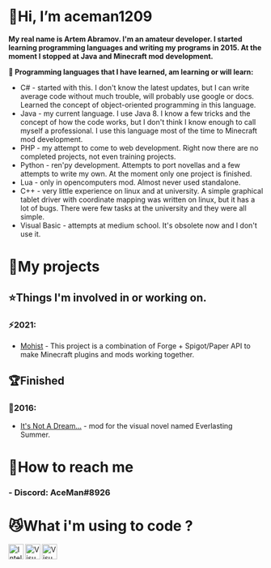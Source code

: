# **👋Hi, I’m aceman1209**
**My real name is Artem Abramov. I'm an amateur developer. I started learning programming languages and writing my programs in 2015. At the moment I stopped at Java and Minecraft mod development.**

**👀 Programming languages that I have learned, am learning or will learn:**
- C# - started with this. I don't know the latest updates, but I can write average code without much trouble, will probably use google or docs. Learned the concept of object-oriented programming in this language.
- Java - my current language. I use Java 8. I know a few tricks and the concept of how the code works, but I don't think I know enough to call myself a professional. I use this language most of the time to Minecraft mod development.
- PHP - my attempt to come to web development. Right now there are no completed projects, not even training projects.
- Python - ren'py development. Attempts to port novellas and a few attempts to write my own. At the moment only one project is finished.
- Lua - only in opencomputers mod. Almost never used standalone.
- C++ - very little experience on linux and at university. A simple graphical tablet driver with coordinate mapping was written on linux, but it has a lot of bugs. There were few tasks at the university and they were all simple.
- Visual Basic - attempts at medium school. It's obsolete now and I don't use it.

# **💞️My projects**
## **⭐Things I'm involved in or working on.**
### ⚡2021:
- [Mohist](https://github.com/MohistMC/Mohist) - This project is a combination of Forge + Spigot/Paper API to make Minecraft plugins and mods working together.

## **🏆Finished**

### 🐋2016:
- [It's Not A Dream...](https://steamcommunity.com/sharedfiles/filedetails/?id=592161203) - mod for the visual novel named Everlasting Summer.

# **🐾How to reach me**
### - Discord: AceMan#8926

# **😼What i'm using to code ?**
[<img align="left" alt="Intellij Community" width="30px" src="https://resources.jetbrains.com/storage/products/intellij-idea/img/meta/intellij-idea_logo_300x300.png" />](https://www.jetbrains.com/ru-ru/idea/)
[<img align="left" alt="Visual Studio 2019 Community" width="30px" src="https://visualstudio.microsoft.com/wp-content/uploads/2019/06/BrandVisualStudioWin2019-3.svg" />](https://visualstudio.microsoft.com/ru/)
[<img align="left" alt="Visual Studio Code" width="30px" src="https://visualstudio.microsoft.com/wp-content/uploads/2019/09/vs-code-responsive-01-1.png" />](https://visualstudio.microsoft.com/ru/)

<!---
aceman1209/aceman1209 is a ✨ special ✨ repository because its `README.md` (this file) appears on your GitHub profile.
You can click the Preview link to take a look at your changes.
--->
